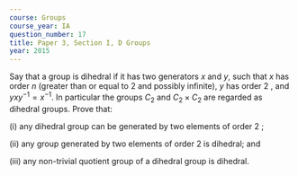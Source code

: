 ```yaml
---
course: Groups
course_year: IA
question_number: 17
title: Paper 3, Section I, D Groups
year: 2015
---
```




Say that a group is dihedral if it has two generators $x$ and $y$, such that $x$ has order $n$ (greater than or equal to 2 and possibly infinite), $y$ has order 2 , and $y x y^{-1}=x^{-1}$. In particular the groups $C_{2}$ and $C_{2} \times C_{2}$ are regarded as dihedral groups. Prove that:

(i) any dihedral group can be generated by two elements of order 2 ;

(ii) any group generated by two elements of order 2 is dihedral; and

(iii) any non-trivial quotient group of a dihedral group is dihedral.